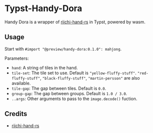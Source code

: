 # Typst-Handy-Dora

Handy Dora is a wrapper of [riichi-hand-rs](https://github.com/m4tx/riichi-hand-rs) in Typst, powered by wasm.

## Usage

Start with `#import "@preview/handy-dora:0.1.0": mahjong`.

Parameters:

- `hand`: A string of tiles in the hand.
- `tile-set`: The tile set to use. Default is `"yellow-fluffy-stuff"`. `"red-fluffy-stuff"`, `"black-fluffy-stuff"`, `"martin-persson"` are also available.
- `tile-gap`: The gap between tiles. Default is `0.0`.
- `group-gap`: The gap between groups. Default is `1.0 / 3.0`.
- `..args`: Other arguments to pass to the `image.decode()` fuction.

## Credits

- [riichi-hand-rs](https://github.com/m4tx/riichi-hand-rs)
